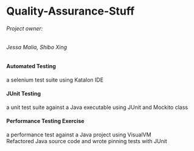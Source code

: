 # Quality-Assurance-Stuff

###### Project owner:
###### Jessa Malia, Shibo Xing

#### Automated Testing
a selenium test suite using Katalon IDE

#### JUnit Testing
a unit test suite against a Java executable using JUnit and Mockito class

#### Performance Testing Exercise
a performance test against a Java project using VisualVM\
Refactored Java source code and wrote pinning tests with JUnit

